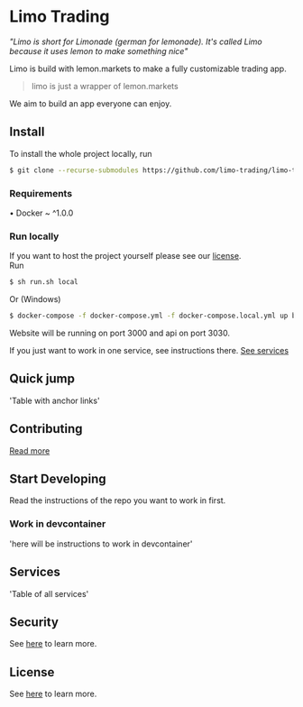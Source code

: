 # Limo Trading

*"Limo is short for Limonade (german for lemonade).
It's called Limo because it uses lemon to make something nice"* 

Limo is build with lemon.markets to make a fully customizable trading app. 

> limo is just a wrapper of lemon.markets

We aim to build an app everyone can enjoy.

## Install
To install the whole project locally, run
```sh
$ git clone --recurse-submodules https://github.com/limo-trading/limo-trading
```
### Requirements
• Docker ~ ^1.0.0

### Run locally
If you want to host the project yourself please see our [license](https://limo-trading/limo-trading/README.md#License).
<br/>
Run
```sh
$ sh run.sh local
```
Or (Windows)
```sh
$ docker-compose -f docker-compose.yml -f docker-compose.local.yml up build
```
Website will be running on port 3000
and api on port 3030. 

If you just want to work in one service, see instructions there. [See services](https://limo-trading/limo-trading#Services)

## Quick jump
'Table with anchor links' 

## Contributing
[Read more](https://github.com/limo-trading/limo-trading/CONTRIBUTING.md)

## Start Developing
Read the instructions of the repo you want to work in first. 

### Work in devcontainer
'here will be instructions to work in devcontainer'

## Services
'Table of all services' 

## Security
See [here](https://github.com/limo-trading/limo-trading/SECURITY.md) to learn more. 

## License
See [here](https://github.com/limo-trading/limo-trading/LICENSE) to learn more.
